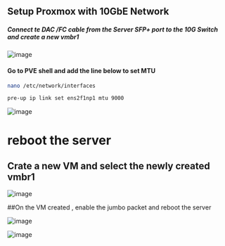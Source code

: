 ## Setup Proxmox with 10GbE Network 

##### Connect te DAC /FC cable from the Server SFP+ port to the 10G Switch and create a new vmbr1 

![image](https://github.com/securewithsam/Virtualization/assets/85324643/3a6d82f6-f970-4c8d-b0a7-d4f6c3900a4d)


#### Go to PVE shell and add the line below to set MTU 

```sh
nano /etc/network/interfaces
```
```sh
pre-up ip link set ens2f1np1 mtu 9000
```
![image](https://github.com/securewithsam/Virtualization/assets/85324643/ad50608b-f078-4568-88cc-33a8cb66fbdf)

# reboot the server 

## Crate a new VM and select the newly created vmbr1 
![image](https://github.com/securewithsam/Virtualization/assets/85324643/15c1d1cf-1d20-41a8-8f88-1bd435413146)

##On the VM created , enable the jumbo packet and reboot the server 

![image](https://github.com/securewithsam/Virtualization/assets/85324643/6453596c-09a1-4c8a-86cf-17cd0025dec3)

![image](https://github.com/securewithsam/Virtualization/assets/85324643/9942e3eb-b898-407d-94b8-0fafa4d1eee2)

